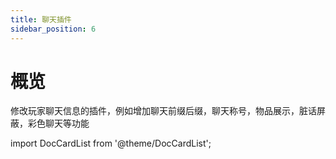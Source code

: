 ```yaml
---
title: 聊天插件
sidebar_position: 6
---
```


# 概览

修改玩家聊天信息的插件，例如增加聊天前缀后缀，聊天称号，物品展示，脏话屏蔽，彩色聊天等功能

import DocCardList from '@theme/DocCardList';

<DocCardList />

